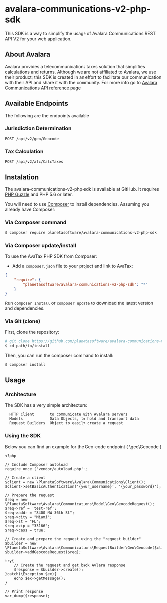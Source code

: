avalara-communications-v2-php-sdk
=================================

This SDK is a way to simplify the usage of Avalara Communications REST API V2 for your web application.

About Avalara
-------------

Avalara provides a telecommunications taxes solution that simplifies calculations and returns.
Although we are not affiliated to Avalara, we use their product; this SDK is created in an effort to facilitate our communication with their API and share it with the community.
For more info go to [Avalara Communications API reference page](https://communicationsua.avalara.net/API/AFCSaaSProTax)

Available Endpoints
-------------------

The following are the endpoints available
    
### Jurisdiction Determination
    POST /api/v2/geo/Geocode
### Tax Calculation
    POST /api/v2/afc/CalcTaxes

Instalation
-----------

The avalara-communications-v2-php-sdk is available at GitHub. 
It requires [PHP Guzzle](http://docs.guzzlephp.org/en/latest/) and PHP 5.6 or later.

You will need to use [Composer](https://getcomposer.org/) to install
dependencies. Assuming you already have Composer:

### Via Composer command

```bash
$ composer require planetasoftware/avalara-communications-v2-php-sdk
```

### Via Composer update/install

To use the AvaTax PHP SDK from Composer:
* Add a `composer.json` file to your project and link to AvaTax:

```json
{
    "require": {
        "planetasoftware/avalara-communications-v2-php-sdk": "*"
    }
}
```

Run `composer install` or `composer update` to download the latest version and dependencies.

### Via Git (clone)

First, clone the repository:

```bash
# git clone https://github.com/planetasoftware/avalara-communications-v2-php-sdk.git # optionally, specify the directory in which to clone
$ cd path/to/install
```

Then, you can run the composer command to install:

```bash
$ composer install
```

Usage
-----

### Architecture

The SDK has a very simple architecture:

      HTTP Client       to communicate with Avalara servers
      Models            Data Objects, to hold and transport data
      Request Builders  Object to easily create a request

### Using the SDK

Below you can find an example for the Geo-code endpoint ( \geo\Geocode )

```
<?php

// Include Composer autoload
require_once ('vendor/autoload.php');

// Create a client
$client = new \PlanetaSoftware\Avalara\Communications\Client();
$client->setBasicAuthentication('{your_username}', '{your_password}');

// Prepare the request
$req = new \PlanetaSoftware\Avalara\Communications\Model\Geo\GeocodeRequest();
$req->ref = 'test-ref';
$req->addr = "8400 NW 36th St";
$req->city = "Miami";
$req->st = "FL";
$req->zip = "33166";
$req->cass = true;

// Create and prepare the request using the "request builder"
$builder = new \PlanetaSoftware\Avalara\Communications\RequestBuilder\Geo\Geocode($client);
$builder->addGeocodeRequest($req);

try{
    // Create the request and get back Avlara response
    $response = $builder->create();
}catch(\Exception $ex){
    echo $ex->getMessage();
}

// Print response
var_dump($response);

```


